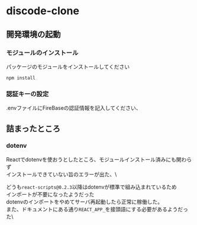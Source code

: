 # discode-clone

## 開発環境の起動

### モジュールのインストール
パッケージのモジュールをインストールしてください
```
npm install
```

### 認証キーの設定
.envファイルにFireBaseの認証情報を記入してください、


## 詰まったところ

### dotenv
Reactでdotenvを使おうとしたところ、モジュールインストール済みにも関わらず\
インストールできていない旨のエラーが出た、\

どうも`react-scripts@0.2.3`以降はdotenvが標準で組み込まれているため\
インポートが不要になったようだった\
dotenvのインポートをやめてサーバ再起動したら正常に稼働した。\
また、ドキュメントにある通り`REACT_APP_`を接頭語にする必要があるようだった\